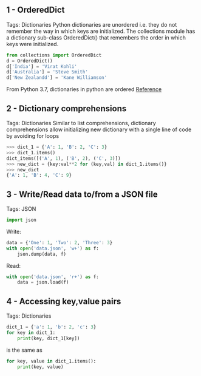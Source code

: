 ## 1 - OrderedDict
Tags: Dictionaries
Python dictionaries are unordered i.e. they do not remember the way in which keys are initialized.
The collections module has a dictionary sub-class OrderedDict() that remembers the order in which keys were initialized.
```python
from collections import OrderedDict
d = OrderedDict()
d['India'] = 'Virat Kohli'
d['Australia'] = 'Steve Smith'
d['New Zealandd'] = 'Kane Williamson'
```
From Python 3.7, dictionaries in python are ordered [Reference](https://stackoverflow.com/questions/39980323/are-dictionaries-ordered-in-python-3-6)

## 2 - Dictionary comprehensions
Tags: Dictionaries
Similar to list comprehensions, dictionary comprehensions allow initializing new dictionary with a single line of code by avoiding for loops
```python
>>> dict_1 = {'A': 1, 'B': 2, 'C': 3}
>>> dict_1.items()
dict_items([('A', 1), ('B', 2), ('C', 3)])
>>> new_dict = {key:val**2 for (key,val) in dict_1.items()}
>>> new_dict
{'A': 1, 'B': 4, 'C': 9}
```

## 3 - Write/Read data to/from a JSON file
Tags: JSON
```python
import json
```
Write:
```python
data = {'One': 1, 'Two': 2, 'Three': 3}
with open('data.json', 'w+') as f:
    json.dump(data, f)
```
Read:
```python
with open('data.json', 'r+') as f:
    data = json.load(f)
```

## 4 - Accessing key,value pairs
Tags: Dictionaries
```python
dict_1 = {'a': 1, 'b': 2, 'c': 3}
for key in dict_1:
    print(key, dict_1[key])
```
is the same as
```python
for key, value in dict_1.items():
    print(key, value)
```
